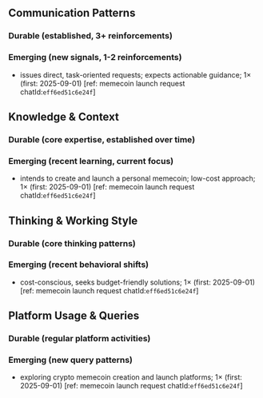 ## Communication Patterns
### Durable (established, 3+ reinforcements)

### Emerging (new signals, 1-2 reinforcements)
- issues direct, task-oriented requests; expects actionable guidance; 1× (first: 2025-09-01) [ref: memecoin launch request chatId:`eff6ed51c6e24f`]

## Knowledge & Context
### Durable (core expertise, established over time)

### Emerging (recent learning, current focus)
- intends to create and launch a personal memecoin; low-cost approach; 1× (first: 2025-09-01) [ref: memecoin launch request chatId:`eff6ed51c6e24f`]

## Thinking & Working Style
### Durable (core thinking patterns)

### Emerging (recent behavioral shifts)
- cost-conscious, seeks budget-friendly solutions; 1× (first: 2025-09-01) [ref: memecoin launch request chatId:`eff6ed51c6e24f`]

## Platform Usage & Queries
### Durable (regular platform activities)

### Emerging (new query patterns)
- exploring crypto memecoin creation and launch platforms; 1× (first: 2025-09-01) [ref: memecoin launch request chatId:`eff6ed51c6e24f`]